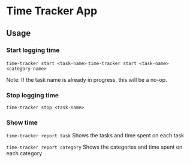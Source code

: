 # Time Tracker App

## Usage

### Start logging time
`time-tracker start <task-name>`
`time-tracker start <task-name> <category-name>`

Note: If the task name is already in progress, this will be a no-op.

### Stop logging time
`time-tracker stop <task-name>`

### Show time
`time-tracker report task`
Shows the tasks and time spent on each task

`time-tracker report category`
Shows the categories and time spent on each category


